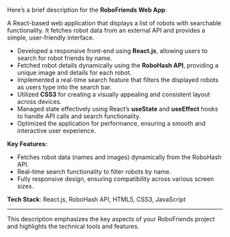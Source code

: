 Here’s a brief description for the **RoboFriends Web App**:
  
A React-based web application that displays a list of robots with searchable functionality. It fetches robot data from an external API and provides a simple, user-friendly interface.

- Developed a responsive front-end using **React.js**, allowing users to search for robot friends by name.
- Fetched robot details dynamically using the **RoboHash API**, providing a unique image and details for each robot.
- Implemented a real-time search feature that filters the displayed robots as users type into the search bar.
- Utilized **CSS3** for creating a visually appealing and consistent layout across devices.
- Managed state effectively using React’s **useState** and **useEffect** hooks to handle API calls and search functionality.
- Optimized the application for performance, ensuring a smooth and interactive user experience.

**Key Features:**
- Fetches robot data (names and images) dynamically from the RoboHash API.
- Real-time search functionality to filter robots by name.
- Fully responsive design, ensuring compatibility across various screen sizes.

**Tech Stack**: React.js, RoboHash API, HTML5, CSS3, JavaScript

---

This description emphasizes the key aspects of your RoboFriends project and highlights the technical tools and features.

